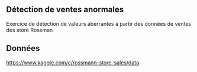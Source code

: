 ## Détection de ventes anormales

Exercice de détection de valeurs aberrantes à partir des données de ventes des store Rossman

## Données
https://www.kaggle.com/c/rossmann-store-sales/data
